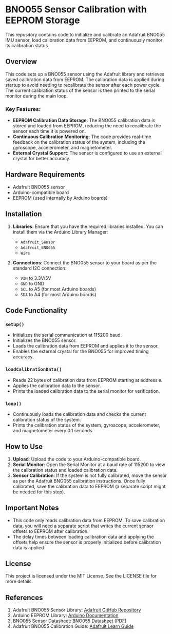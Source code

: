 # BNO055 Sensor Calibration with EEPROM Storage

This repository contains code to initialize and calibrate an Adafruit BNO055 IMU sensor, load calibration data from EEPROM, and continuously monitor its calibration status.

## Overview

This code sets up a BNO055 sensor using the Adafruit library and retrieves saved calibration data from EEPROM. The calibration data is applied during startup to avoid needing to recalibrate the sensor after each power cycle. The current calibration status of the sensor is then printed to the serial monitor during the main loop.

### Key Features:
- **EEPROM Calibration Data Storage**: The BNO055 calibration data is stored and loaded from EEPROM, reducing the need to recalibrate the sensor each time it is powered on.
- **Continuous Calibration Monitoring**: The code provides real-time feedback on the calibration status of the system, including the gyroscope, accelerometer, and magnetometer.
- **External Crystal Support**: The sensor is configured to use an external crystal for better accuracy.

## Hardware Requirements

- Adafruit BNO055 sensor
- Arduino-compatible board
- EEPROM (used internally by Arduino boards)

## Installation

1. **Libraries**: Ensure that you have the required libraries installed. You can install them via the Arduino Library Manager:
   - `Adafruit_Sensor`
   - `Adafruit_BNO055`
   - `Wire`

2. **Connections**: Connect the BNO055 sensor to your board as per the standard I2C connection:
   - `VIN` to 3.3V/5V
   - `GND` to GND
   - `SCL` to A5 (for most Arduino boards)
   - `SDA` to A4 (for most Arduino boards)

## Code Functionality

### `setup()`
- Initializes the serial communication at 115200 baud.
- Initializes the BNO055 sensor.
- Loads the calibration data from EEPROM and applies it to the sensor.
- Enables the external crystal for the BNO055 for improved timing accuracy.

### `loadCalibrationData()`
- Reads 22 bytes of calibration data from EEPROM starting at address `0`.
- Applies the calibration data to the sensor.
- Prints the loaded calibration data to the serial monitor for verification.

### `loop()`
- Continuously loads the calibration data and checks the current calibration status of the system.
- Prints the calibration status of the system, gyroscope, accelerometer, and magnetometer every 0.1 seconds.

## How to Use

1. **Upload**: Upload the code to your Arduino-compatible board.
2. **Serial Monitor**: Open the Serial Monitor at a baud rate of 115200 to view the calibration status and loaded calibration data.
3. **Sensor Calibration**: If the system is not fully calibrated, move the sensor as per the Adafruit BNO055 calibration instructions. Once fully calibrated, save the calibration data to EEPROM (a separate script might be needed for this step).

## Important Notes

- This code only reads calibration data from EEPROM. To save calibration data, you will need a separate script that writes the current sensor offsets to EEPROM after calibration.
- The delay times between loading calibration data and applying the offsets help ensure the sensor is properly initialized before calibration data is applied.

## License

This project is licensed under the MIT License. See the LICENSE file for more details.

## References

1. Adafruit BNO055 Sensor Library: [Adafruit GitHub Repository](https://github.com/adafruit/Adafruit_BNO055)
2. Arduino EEPROM Library: [Arduino Documentation](https://www.arduino.cc/en/Reference/EEPROM)
3. BNO055 Sensor Datasheet: [BNO055 Datasheet (PDF)](https://cdn-shop.adafruit.com/datasheets/BST_BNO055_DS000_12.pdf)
4. Adafruit BNO055 Calibration Guide: [Adafruit Learn Guide](https://learn.adafruit.com/adafruit-bno055-absolute-orientation-sensor/device-calibration)